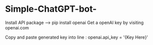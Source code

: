 # Simple-ChatGPT-bot-

Install API package --> pip install openai 
Get a openAI key by visiting openai.com 

Copy and paste generated key into line : openai.api_key = '{Key Here}'
